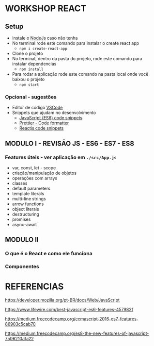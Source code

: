 # WORKSHOP REACT
## Setup
* Instale o [NodeJs](https://nodejs.org/en/) caso não tenha
* No terminal rode este comando para instalar o create react app
  * ```npm i create-react-app```
* Clone o projeto
* No terminal, dentro da pasta do projeto, rode este comando para instalar dependencias
    * ```npm install```
* Para rodar a aplicação rode este comando na pasta local onde você baixou o projeto
    * ```npm start``` 
### Opcional - sugestões
* Editor de código [VSCode](https://code.visualstudio.com/)
* Snippets que ajudam no desenvolvimento
    * [JavaScript (ES6) code snippets](https://github.com/dtidigitalcrafters/react-do-zero/blob/master/README.md)
    * [Prettier - Code formatter](https://marketplace.visualstudio.com/items?itemName=esbenp.prettier-vscode)
    * [Reactjs code snippets](https://marketplace.visualstudio.com/items?itemName=xabikos.ReactSnippets)

## MODULO I - REVISÃO JS - ES6 - ES7 - ES8
### Features úteis - ver aplicação em ```./src/App.js```
- var, const, let - scope
- criação/manipulação de objetos
- operações com arrays
- classes
- default parameters
- template literals
- multi-line strings
- arrow functions 
- object literals
- destructuring
- promises
- async-await

## MODULO II
### O que é o React e como ele funciona
### Componentes

# REFERENCIAS
https://developer.mozilla.org/pt-BR/docs/Web/JavaScript

https://www.lifewire.com/best-javascript-es6-features-4579821

https://medium.freecodecamp.org/ecmascript-2016-es7-features-86903c5cab70

https://medium.freecodecamp.org/es8-the-new-features-of-javascript-7506210a1a22
